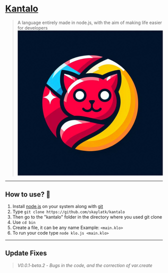 # [Kantalo](https://kantalo.kesug.com)
> A language entirely made in node.js, with the aim of making life easier for developers
![Kantalo](./kantalo_o.jpeg)

---

## How to use? 🤔

1. Install [node.js](https://nodejs.org/) on your system along with [git](https://git-scm.com/downloads)
2. Type `git clone https://github.com/skaylatk/kantalo`
3. Then go to the "kantalo" folder in the directory where you used git clone
4. Use `cd bin`
5. Create a file, it can be any name Example: `<main.klo>`
6. To run your code type `node klo.js <main.klo>`

---
## Update Fixes

> *V0.0.1-beta.2* -  _Bugs in the code, and the correction of var.create_
